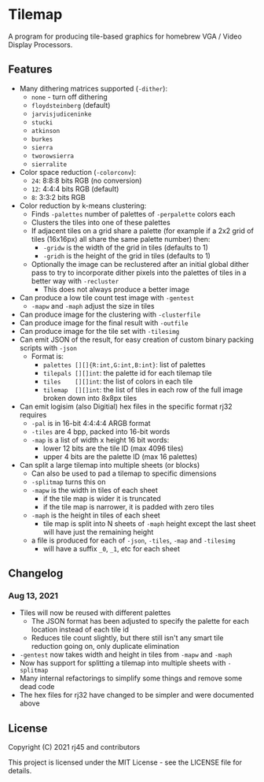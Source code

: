 # Tilemap

A program for producing tile-based graphics for homebrew VGA / Video Display Processors.

## Features

- Many dithering matrices supported (`-dither`):
  - `none` - turn off dithering
  - `floydsteinberg` (default)
  - `jarvisjudiceninke`
  - `stucki`
  - `atkinson`
  - `burkes`
  - `sierra`
  - `tworowsierra`
  - `sierralite`
- Color space reduction (`-colorconv`):
  - `24`: 8:8:8 bits RGB (no conversion)
  - `12`: 4:4:4 bits RGB (default)
  - `8`:  3:3:2 bits RGB
- Color reduction by k-means clustering:
  - Finds `-palettes` number of palettes of `-perpalette` colors each
  - Clusters the tiles into one of these palettes
  - If adjacent tiles on a grid share a palette (for example if a 2x2 grid of tiles (16x16px) all share the same palette number) then:
    - `-gridw` is the width of the grid in tiles (defaults to 1)
    - `-gridh` is the height of the grid in tiles (defaults to 1)
  - Optionally the image can be reclustered after an initial global dither pass to try to incorporate dither pixels into the palettes of tiles in a better way with `-recluster`
    - This does not always produce a better image
- Can produce a low tile count test image with `-gentest`
  - `-mapw` and `-maph` adjust the size in tiles
- Can produce image for the clustering with `-clusterfile`
- Can produce image for the final result with `-outfile`
- Can produce image for the tile set with `-tilesimg`
- Can emit JSON of the result, for easy creation of custom binary packing scripts with `-json`
  - Format is:
    - `palettes [][]{R:int,G:int,B:int}`: list of palettes
    - `tilepals [][]int`: the palette id for each tilemap tile
    - `tiles    [][]int`: the list of colors in each tile
    - `tilemap  [][]int`: the list of tiles in each row of the full image broken down into 8x8px tiles
- Can emit logisim (also Digitial) hex files in the specific format rj32 requires
  - `-pal` is in 16-bit 4:4:4:4 ARGB format
  - `-tiles` are 4 bpp, packed into 16-bit words
  - `-map` is a list of width x height 16 bit words:
    - lower 12 bits are the tile ID (max 4096 tiles)
    - upper 4 bits are the palette ID (max 16 palettes)
- Can split a large tilemap into multiple sheets (or blocks)
  - Can also be used to pad a tilemap to specific dimensions
  - `-splitmap` turns this on
  - `-mapw` is the width in tiles of each sheet
    - if the tile map is wider it is truncated
    - if the tile map is narrower, it is padded with zero tiles
  - `-maph` is the height in tiles of each sheet
    - tile map is split into N sheets of `-maph` height except the last sheet will have just the remaining height
  - a file is produced for each of `-json`, `-tiles`, `-map` and `-tilesimg`
    - will have a suffix `_0`, `_1`, etc for each sheet

## Changelog

### Aug 13, 2021

- Tiles will now be reused with different palettes
  - The JSON format has been adjusted to specify the palette for each location instead of each tile id
  - Reduces tile count slightly, but there still isn't any smart tile reduction going on, only duplicate elimination
- `-gentest` now takes width and height in tiles from `-mapw` and `-maph`
- Now has support for splitting a tilemap into multiple sheets with `-splitmap`
- Many internal refactorings to simplify some things and remove some dead code
- The hex files for rj32 have changed to be simpler and were documented above

## License

Copyright (C) 2021 rj45 and contributors

This project is licensed under the MIT License - see the LICENSE file for details.
